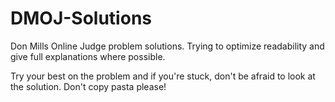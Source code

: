 # DMOJ-Solutions
Don Mills Online Judge problem solutions. Trying to optimize readability and give full explanations where possible.

Try your best on the problem and if you're stuck, don't be afraid to look at the solution. Don't copy pasta please!

